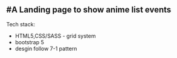 #A Landing page to show anime list events
---------------------------
Tech stack:
  - HTML5,CSS/SASS - grid system
  - bootstrap 5
  - desgin follow 7-1 pattern
